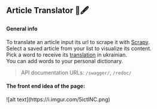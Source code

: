
<h2>Article Translator 📰🖋</h2>
<h4>General info</h4>
To translate an article input its url to scrape it with <a href="https://scrapy.org/">Scrapy</a>.<br/>
Select a saved article from your list to visualize its content.<br/>
Pick a word to receive its <a href="https://github.com/prataffel/deep_translator">translation</a> in ukrainian.<br/>
You can add words to your personal dictionary.</p>

>API documentation URLs: <code>/swagger/</code>, <code>/redoc/</code><br/>

<h4>The front end idea of the page:</h4>
![alt text](https://i.imgur.com/5ictINC.png)
